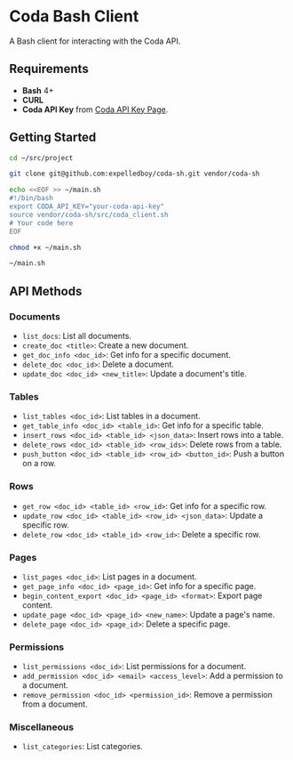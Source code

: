 # Coda Bash Client

A Bash client for interacting with the Coda API.

## Requirements

- **Bash** 4+
- **CURL**
- **Coda API Key** from [Coda API Key Page](https://coda.io/account).

## Getting Started

```bash
cd ~/src/project

git clone git@github.com:expelledboy/coda-sh.git vendor/coda-sh

echo <<EOF >> ~/main.sh
#!/bin/bash
export CODA_API_KEY="your-coda-api-key"
source vendor/coda-sh/src/coda_client.sh
# Your code here
EOF

chmod +x ~/main.sh

~/main.sh
```

## API Methods

### Documents
- `list_docs`: List all documents.
- `create_doc <title>`: Create a new document.
- `get_doc_info <doc_id>`: Get info for a specific document.
- `delete_doc <doc_id>`: Delete a document.
- `update_doc <doc_id> <new_title>`: Update a document's title.

### Tables
- `list_tables <doc_id>`: List tables in a document.
- `get_table_info <doc_id> <table_id>`: Get info for a specific table.
- `insert_rows <doc_id> <table_id> <json_data>`: Insert rows into a table.
- `delete_rows <doc_id> <table_id> <row_ids>`: Delete rows from a table.
- `push_button <doc_id> <table_id> <row_id> <button_id>`: Push a button on a row.

### Rows
- `get_row <doc_id> <table_id> <row_id>`: Get info for a specific row.
- `update_row <doc_id> <table_id> <row_id> <json_data>`: Update a specific row.
- `delete_row <doc_id> <table_id> <row_id>`: Delete a specific row.

### Pages
- `list_pages <doc_id>`: List pages in a document.
- `get_page_info <doc_id> <page_id>`: Get info for a specific page.
- `begin_content_export <doc_id> <page_id> <format>`: Export page content.
- `update_page <doc_id> <page_id> <new_name>`: Update a page's name.
- `delete_page <doc_id> <page_id>`: Delete a specific page.

### Permissions
- `list_permissions <doc_id>`: List permissions for a document.
- `add_permission <doc_id> <email> <access_level>`: Add a permission to a document.
- `remove_permission <doc_id> <permission_id>`: Remove a permission from a document.

### Miscellaneous
- `list_categories`: List categories.
